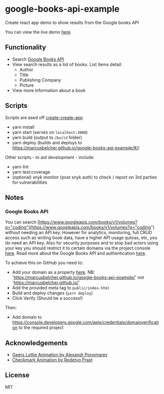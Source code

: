 # google-books-api-example

Create react app demo to show results from the Google books API

You can view the live demo [here](https://marcusbelcher.github.io/google-books-api-example/#/)

## Functionality

-   Search [Google Books API](https://developers.google.com/api-client-library/javascript/start/start-js)
-   View search results as a list of books. List items detail:
    -   Author
    -   Title
    -   Publishing Company
    -   Picture
-   View more information about a book

## Scripts

Scripts are ased off [create-create-app](https://github.com/facebook/create-react-app)

-   yarn install
-   yarn start (serves on `localhost:3000`)
-   yarn build (output to `/build` folder)
-   yarn deploy (builds and deploys to https://marcusbelcher.github.io/google-books-api-example/#/)

Other scripts - to aid development - include:

-   yarn lint
-   yarn test:coverage
-   (optional) snyk monitor (post snyk auth) to check / report on 3rd parties for vulnerabilities

## Notes

### Google Books API

You can search [https://www.googleapis.com/books/v1/volumes?q="coding"](https://www.googleapis.com/books/v1/volumes?q="coding") without needing an API key. However for analytics, monitoring, full CRUD access such as writing book data, have a higher API usage qutoas, etc, you do need an API key. Also for security purposes and to stop bad actors using your key you should restrict it to certain domains via the project console [here](https://console.developers.google.com/apis/credentials/domainverification). Read more about the Google Books API and authentication [here](https://developers.google.com/books/docs/v1/using#auth).

To achieve this on GitHub you need to:

-   Add your domain as a property [here](https://www.google.com/webmasters/verification/home?hl=en). NB: 'https://marcusbelcher.github.io/google-books-api-example/' not 'https://marcusbelcher.github.io/'
-   Add the provided meta tag to `public/index.html`
-   Build and deploy changes (`yarn deploy`)
-   Click Verify (Should be a success!)

Then:

-   Add domain to https://console.developers.google.com/apis/credentials/domainverification to the required project

## Acknowledgements

-   [Geers Lottie Animation by Alexandr Ponomarev](https://lottiefiles.com/askoldovich)
-   [Checkmark Animation by Rodetyo Prast](https://lottiefiles.com/k13motion)

## License

MIT
